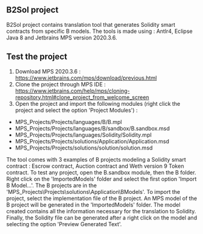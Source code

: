 
## B2Sol project

B2Sol project contains translation tool that generates Solidity smart contracts from specific B models. 
The tools is made using : Antlr4, Eclipse Java 8 and Jetbrains MPS version 2020.3.6.

## Test the project 

1. Download MPS 2020.3.6 : https://www.jetbrains.com/mps/download/previous.html
2. Clone the project through MPS IDE : https://www.jetbrains.com/help/mps/cloning-repository.html#clone_project_from_welcome_screen
3. Open the project and import the following modules (right click the project and select the option 'Project Modules') : 
- MPS_Projects/Projects/languages/B/B.mpl
- MPS_Projects/Projects/languages/B/sandbox/B.sandbox.msd
- MPS_Projects/Projects/languages/Solidity/Solidity.mpl
- MPS_Projects/Projects/solutions/Application/Application.msd
- MPS_Projects/Projects/solutions/solution/solution.msd

The tool comes with 3 examples of B projects modeling a Solidity smart contract : Escrow contract, Auction contract and Weth version 9 Token contract. 
To test any project, open the B.sandbox module, then the B folder. Right click on the 'ImportedModels' folder and select the first option 'Import B Model...'. The B projects are in the 'MPS_Projects\Projects\solutions\Application\BModels\'. To import the project, select the implementation file of the B project. An MPS model of the B project will be generated in the 'ImportedModels' folder. The model created contains all the information necessary for the translation to Solidity. Finally, the Solidity file can be generated after a right click on the model and selecting the option 'Preview Generated Text'.